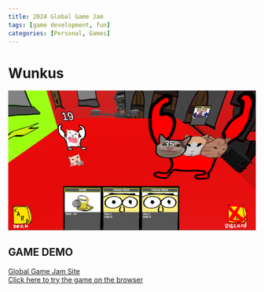 ```yaml
---
title: 2024 Global Game Jam
tags: [game development, fun]
categories: [Personal, Games]
---
```


# Wunkus
![](/assets/images/GlobalGameJam2024.png)

## GAME DEMO
<a href="https://globalgamejam.org/games/2024/wunkus-gyatt-fanum-taxed-and-skibidi-ohiohell-adventure-2"> Global Game Jam Site </a>
<br>
<a href="https://tanzhenxiong404.itch.io/through-the-ages-2019"> Click here to try the game on the browser </a>

